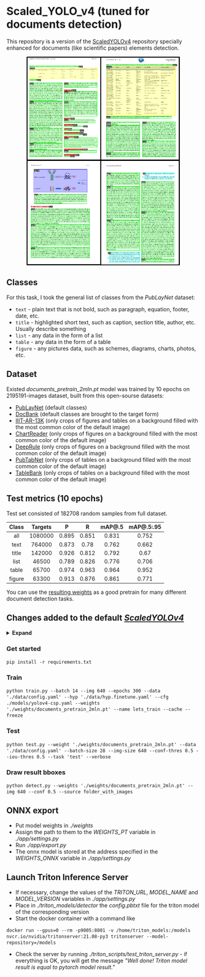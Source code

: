 # Scaled_YOLO_v4 \(tuned for documents detection\)

This repository is a version of the [ScaledYOLOv4](https://github.com/WongKinYiu/ScaledYOLOv4/tree/yolov4-large) repository specially enhanced for documents \(like scientific papers\) elements detection.

<p align="center">
    <img src="./data/examples.png", width="400px">
</p>

## Classes
For this task, I took the general list of classes from the *PubLayNet* dataset:
* `text` - plain text that is not bold, such as paragraph, equation, footer, date, etc.
* `title` - highlighted short text, such as caption, section title, author, etc. Usually describe something
* `list` - any data in the form of a list
* `table` - any data in the form of a table
* `figure` - any pictures data, such as schemes, diagrams, charts, photos, etc.

## Dataset
Existed *documents_pretrain_2mln.pt* model was trained by 10 epochs on 2195191-images dataset, built from this open-sourse datasets:  
* [PubLayNet](https://github.com/ibm-aur-nlp/PubLayNet) \(default classes\)
* [DocBank](https://github.com/doc-analysis/DocBank/) \(default classes are brought to the target form\)
* [IIIT-AR-13K](http://cvit.iiit.ac.in/usodi/iiitar13k.php) \(only crops of figures and tables on a background filled with the most common color of the default image\)
* [ChartReader](https://github.com/Cvrane/ChartReader) \(only crops of figures on a background filled with the most common color of the default image\)
* [DeepRule](https://github.com/soap117/DeepRule) \(only crops of figures on a background filled with the most common color of the default image\)
* [PubTabNet](https://github.com/ibm-aur-nlp/PubTabNet) \(only crops of tables on a background filled with the most common color of the default image\)
* [TableBank](https://github.com/doc-analysis/TableBank) \(only crops of tables on a background filled with the most common color of the default image\)

## Test metrics \(10 epochs\)
Test set consisted of 182708 random samples from full dataset.

| Class |    Targets    | P | R | mAP@.5 | mAP@.5:.95 |
| :----: | :-----------------: | :----: | :----: | :----: | :----: |
| all | 1080000 | 0.895 | 0.851 | 0.831 | 0.752 |
| text | 764000 | 0.873 | 0.78 | 0.762 | 0.662 |
| title | 142000 | 0.926 | 0.812 | 0.792 | 0.67 |
| list | 46500 | 0.789 | 0.826 | 0.776 | 0.706 |
| table | 65700 | 0.974 | 0.963 | 0.964 | 0.952 |
| figure | 63300 | 0.913 | 0.876 | 0.861 | 0.771 |

You can use the [resulting weights](https://drive.google.com/file/d/1IZqus8mphGu54nOSsqgOJ2Igj70Ex_dN/view?usp=share_link) as a good pretrain for many different document detection tasks.

## Changes added to the default [*ScaledYOLOv4*](https://github.com/WongKinYiu/ScaledYOLOv4/tree/yolov4-large)

<details><summary> <b>Expand</b> </summary>

* code for inference via *triton server*
* *ColorJitter*, *GaussNoise*, *InvertImg* and *RGBShift* augmentations from *albumentations*, *mosaic* augmentation options moved to all options config
* tuned hyperparameters especially for document detection task
* drawing anchors grid
* *wandb* logging
* layers freeze option
* *MishCuda* activation changed to *nn.Mish()*
* shuffle option for dataloader
* removed unnecessary saving of the last 30 epochs
* small code changes to work correctly with torch>=1.9
* fixed *random_perspective()* function to be able to work with narrow and long bboxes, as well as for correct learning with disabled *mosaic* and *scale* augmentations
* option to select the number of iterations *evolve*

</details>

### Get started ###

```
pip install -r requirements.txt
```
### Train ###

```
python train.py --batch 14 --img 640 --epochs 300 --data './data/config.yaml' --hyp './data/hyp.finetune.yaml' --cfg ./models/yolov4-csp.yaml --weights './weights/documents_pretrain_2mln.pt' --name lets_train --cache --freeze
```

### Test ###

```
python test.py --weight './weights/documents_pretrain_2mln.pt' --data './data/config.yaml' --batch-size 28 --img-size 640 --conf-thres 0.5 --iou-thres 0.5 --task 'test' --verbose
```

### Draw result bboxes ###

```
python detect.py --weights './weights/documents_pretrain_2mln.pt' --img 640 --conf 0.5 --source folder_with_images
```

## ONNX export

* Put model weights in *./weights*
* Assign the path to them to the *WEIGHTS_PT* variable in *./app/settings.py*
* Run *./app/export.py*
* The onnx model is stored at the address specified in the *WEIGHTS_ONNX* variable in *./app/settings.py*

## Launch Triton Inference Server

* If necessary, change the values of the *TRITON_URL*, *MODEL_NAME* and *MODEL_VERSION* variables in *./app/settings.py*
* Place in *./triton_models/detector* the *config.pbtxt* file for the triton model of the corresponding version
* Start the docker container with a command like
```
docker run --gpus=0 --rm -p9005:8001 -v /home/triton_models:/models nvcr.io/nvidia/tritonserver:21.08-py3 tritonserver --model-repository=/models
```
* Check the server by running *./triton_scripts/test_triton_server.py* - if everything is OK, you will get the message *"Well done! Triton model result is equal to pytorch model result."*

